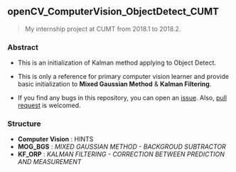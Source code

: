 ## openCV_ComputerVision_ObjectDetect_CUMT

> My internship project at CUMT from 2018.1 to 2018.2.

### Abstract

* This is an initialization of Kalman method applying to Object Detect.

* This is only a reference for primary computer vision learner and provide basic initialization to **Mixed Gaussian Method** & **Kalman Filtering**.

* If you find any bugs in this repository, you can open an [issue](https://github.com/LovelyBuggies/openCV_ComputerVision_ObjectDetect_CUMT/issues). Also, [pull request](https://github.com/LovelyBuggies/openCV_ComputerVision_ObjectDetect_CUMT/pulls) is welcomed.

### Structure

* **Computer Vision** : HINTS
* **MOG_BGS** : *MIXED GAUSSIAN METHOD - BACKGROUD SUBTRACTOR*
* **KF_ORP** : *KALMAN FILTERING - CORRECTION BETWEEN PREDICTION AND MEASUREMENT*




